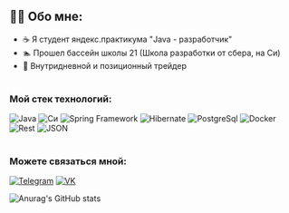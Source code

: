 ## 👨‍💻 Обо мне:
* ☕ Я студент яндекс.практикума "Java - разработчик"
* 🏊 Прошел бассейн школы 21 (Школа разработки от сбера, на Си)
* 🎯 Внутридневной и позиционный трейдер <br><br>

### Мой стек технологий:
![Java](https://img.shields.io/badge/-Java_11-lightgrey?style=for-the-badge&logo=oracle&logoColor=red)
![Cи](https://img.shields.io/badge/C-lightgrey?style=for-the-badge&logo=C&logoColor=6296CC)
![Spring Framework](https://img.shields.io/badge/-Spring-lightgrey?style=for-the-badge&logo=Spring&logoColor=green)
![Hibernate](https://img.shields.io/badge/-Hibernate_ORM-lightgrey?style=for-the-badge&logo=Hibernate)
![PostgreSql](https://img.shields.io/badge/-PostgreSql-lightgrey?style=for-the-badge&logo=PostgreSql&logoColor=black)
![Docker](https://img.shields.io/badge/-Docker-lightgrey?style=for-the-badge&logo=Docker)
![Rest](https://img.shields.io/badge/-Rest_API-lightgrey?style=for-the-badge)
![JSON](https://img.shields.io/static/v1?style=for-the-badge&message=JSON&color=lightgrey&logo=JSON&logoColor=FFFFFF&label=)
<br><br>


### Можете связаться мной:
[![Telegram](https://img.shields.io/badge/-Telegram-lightgrey?style=for-the-badge&logo=telegram)](https://t.me/SurikovDA)
[![VK](https://img.shields.io/badge/-ВКонтакте-lightgrey?style=for-the-badge&logo=vk)](https://vk.com/surikovda)

![Anurag's GitHub stats](https://github-readme-stats.vercel.app/api?username=SurikovDA&show_icons=true&hide=stars)


